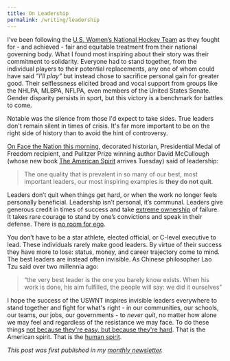 ```yaml
---
title: On Leadership
permalink: /writing/leadership
---
```


I’ve been following the [U.S. Women’s National Hockey Team](https://www.si.com/nhl/2017/04/13/us-womens-hockey-team-nyc-kessel-duggan-coyne) as they fought for - and achieved - fair and equitable treatment from their national governing body. What I found most inspiring about their story was their commitment to solidarity. Everyone had to stand together, from the individual players to their potential replacements, any one of whom could have said *”I’ll play”* but instead chose to sacrifice personal gain for greater good. Their selflessness elicited broad and vocal support from groups like the NHLPA, MLBPA, NFLPA, even members of the United States Senate. Gender disparity persists in sport, but this victory is a benchmark for battles to come.

Notable was the silence from those I'd expect to take sides. True leaders don't remain silent in times of crisis. It's far more important to be on the right side of history than to avoid the hint of controversy.

[On Face the Nation this morning](http://www.cbsnews.com/news/david-mccullough-history-dangerous-times/), decorated historian, Presidential Medal of Freedom recipient, and Pulitzer Prize winning author David McCullough (whose new book [The American Spirit](http://www.amazon.com/dp/1501174215/?tag=tress-20) arrives Tuesday) said of leadership:

> The one quality that is prevalent in so many of our best, most important leaders, our most inspiring examples is **they do not quit**.

Leaders don’t quit when things get hard, or when the work no longer feels personally beneficial. Leadership isn’t personal, it’s communal. Leaders give generous credit in times of success and take [extreme ownership](http://www.amazon.com/dp/1250067057/?tag=tress-20) of failure. It takes rare courage to stand by one’s convictions and speak in their defense. There is [no room for ego](http://www.amazon.com/dp/1591847818/?tag=tress-20).

You don’t have to be a star athlete, elected official, or C-level executive to lead. These individuals rarely make good leaders. By virtue of their success they have more to lose: status, money, and career trajectory come to mind. The best leaders are instead often invisible. As Chinese philosopher Lao Tzu said over two millennia ago:

> “the very best leader is the one you barely know exists. When his work is done, his aim fulfilled, the people will say: we did it ourselves”

I hope the success of the USWNT inspires invisible leaders everywhere to stand together and fight for what's right - in our communities, our schools, our teams, our jobs, our governments  - to *never quit*, no matter how alone we may feel and regardless of the resistance we may face. To do these things [not because they're easy, but because they're hard](https://m.youtube.com/watch?v=Ateh7hnEnik). That is the American spirit. That is the [human spirit](http://www.amazon.com/dp/0062316095/?tag=tress-20). 


*This post was first published in my [monthly newsletter](/newsletter).*
